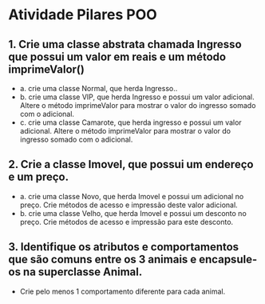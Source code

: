 # Atividade Pilares POO
## 1. Crie uma classe abstrata chamada Ingresso que possui um valor em reais e um método imprimeValor() 
  - a. crie uma classe Normal, que herda Ingresso..
  - b. crie uma classe VIP, que herda Ingresso e possui um valor adicional. Altere o método imprimeValor para mostrar o valor do ingresso somado com o adicional.
  - c. crie uma classe Camarote, que herda ingresso e possui um valor adicional. Altere o método imprimeValor para mostrar o valor do ingresso somado com o adicional.

## 2. Crie a classe Imovel, que possui um endereço e um preço.
- a. crie uma classe Novo, que herda Imovel e possui um adicional no preço. Crie métodos de acesso e impressão deste valor adicional.
- b. crie uma classe Velho, que herda Imovel e possui um desconto no preço. Crie métodos de acesso e impressão para este desconto.

## 3. Identifique os atributos e comportamentos que são comuns entre os 3 animais e encapsule-os na superclasse Animal. 
- Crie pelo menos 1 comportamento diferente para cada animal.
